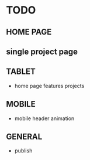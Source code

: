 # TODO

## HOME PAGE

## single project page

## TABLET
- home page features projects

## MOBILE
- mobile header animation

## GENERAL
- publish
